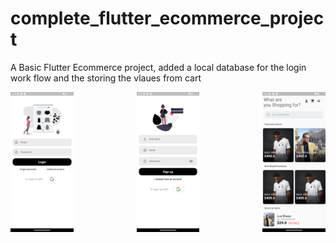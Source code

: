 # complete_flutter_ecommerce_project

A Basic Flutter Ecommerce project, added a local database for the login work flow and the storing the vlaues from cart

<div style="display: flex; justify-content: space-between;">
  <img src="/App%20Images/Login.png" alt="Login" title="Login" style="width: 20%;" />
  <img src="/App%20Images/Signup.png" alt="Signup" title="Signup" style="width: 20%;" />
  <img src="/App%20Images/Home.png" alt="Home" title="Home" style="width: 20%;" />
</div>
